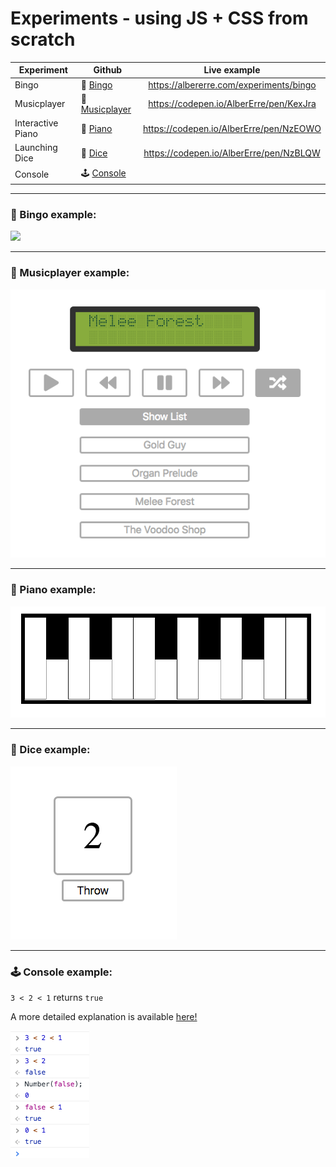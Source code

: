 # Experiments - using JS + CSS from scratch

| Experiment        | Github                                    | Live example                            |
| -------------     |-------------                              |:-------------:                          |
| Bingo             | 🎉 [Bingo](experiments/Bingo)             | https://albererre.com/experiments/bingo |
| Musicplayer       | 🎵 [Musicplayer](experiments/Musicplayer) | https://codepen.io/AlberErre/pen/KexJra |
| Interactive Piano | 🎹 [Piano](experiments/Piano)             | https://codepen.io/AlberErre/pen/NzEOWO |
| Launching Dice    | 🎲 [Dice](experiments/Dice)               | https://codepen.io/AlberErre/pen/NzBLQW |
| Console           | 🕹️ [Console](experiments/Console)         |                                         |

---------- 

### 🎉 Bingo example:
<img src="experiments/bingo.gif">

---------- 

### 🎵 Musicplayer example:
<img src="experiments/musicplayer.png">

---------- 

### 🎹 Piano example:
<img src="experiments/piano.png">

---------- 

### 🎲 Dice example:
<img src="experiments/dice.png">

---------- 

### 🕹️ Console example:
`3 < 2 < 1` returns `true`

A more detailed explanation is available [here!](experiments/Console/console-experiments.js)

<img src="experiments/console.png">
